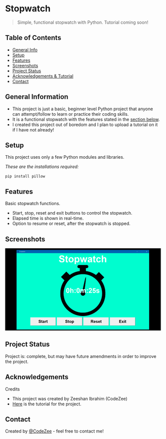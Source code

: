 # Stopwatch
> Simple, functional stopwatch with Python.
> Tutorial coming soon!

## Table of Contents
* [General Info](#general-information)
* [Setup](#setup)
* [Features](#features)
* [Screenshots](#screenshots)
* [Project Status](#project-status)
* [Acknowledgements & Tutorial](#acknowledgements)
* [Contact](#contact)


## General Information
- This project is just a basic, beginner level Python project that anyone can attempt/follow to learn or practice their coding skills.
- It is a functional stopwatch with the features stated in the [section below](#features).
- I created this project out of boredom and I plan to upload a tutorial on it if I have not already!

## Setup
This project uses only a few Python modules and libraries.

*These are the installations required:*

    pip install pillow

## Features
Basic stopwatch functions.
- Start, stop, reset and exit buttons to control the stopwatch.
- Elapsed time is shown in real-time.
- Option to resume or reset, after the stopwatch is stopped.


## Screenshots
![Example screenshot](./img/Screenshot.png)



## Project Status
Project is: complete, but may have future amendments in order to improve the project.


## Acknowledgements
Credits
- This project was created by Zeeshan Ibrahim (CodeZee)
- [Here](https://www.example.com) is the tutorial for the project.


## Contact
Created by [@CodeZee](https://www.example.com) - feel free to contact me!
